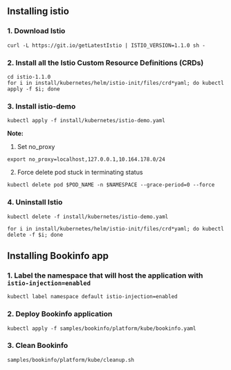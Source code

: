 ## Installing istio

### 1. Download Istio
```console
curl -L https://git.io/getLatestIstio | ISTIO_VERSION=1.1.0 sh -
```
### 2. Install all the Istio Custom Resource Definitions (CRDs)
```console
cd istio-1.1.0
for i in install/kubernetes/helm/istio-init/files/crd*yaml; do kubectl apply -f $i; done
```

### 3. Install istio-demo
```console
kubectl apply -f install/kubernetes/istio-demo.yaml
```

**Note:**  
1. Set no_proxy

`export no_proxy=localhost,127.0.0.1,10.164.178.0/24`

2. Force delete pod stuck in terminating status

`kubectl delete pod $POD_NAME -n $NAMESPACE --grace-period=0 --force`

### 4. Uninstall Istio

```console
kubectl delete -f install/kubernetes/istio-demo.yaml

for i in install/kubernetes/helm/istio-init/files/crd*yaml; do kubectl delete -f $i; done
```

## Installing Bookinfo app

### 1. Label the namespace that will host the application with `istio-injection=enabled`
```console
kubectl label namespace default istio-injection=enabled
```

### 2. Deploy Bookinfo application
```console
kubectl apply -f samples/bookinfo/platform/kube/bookinfo.yaml
```

### 3. Clean Bookinfo
```console
samples/bookinfo/platform/kube/cleanup.sh
```
